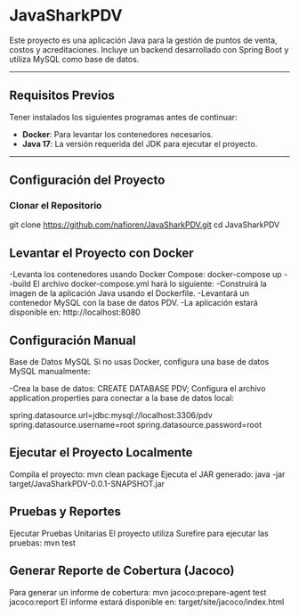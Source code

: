 # JavaSharkPDV

Este proyecto es una aplicación Java para la gestión de puntos de venta, costos y acreditaciones. Incluye un backend desarrollado con Spring Boot y utiliza MySQL como base de datos.

---

## Requisitos Previos

Tener instalados los siguientes programas antes de continuar:

- **Docker**: Para levantar los contenedores necesarios.
- **Java 17**: La versión requerida del JDK para ejecutar el proyecto.


---

## Configuración del Proyecto

### Clonar el Repositorio

git clone https://github.com/nafioren/JavaSharkPDV.git
cd JavaSharkPDV
## Levantar el Proyecto con Docker
-Levanta los contenedores usando Docker Compose:
docker-compose up --build
El archivo docker-compose.yml hará lo siguiente:
-Construirá la imagen de la aplicación Java usando el Dockerfile.
-Levantará un contenedor MySQL con la base de datos PDV.
-La aplicación estará disponible en:
 http://localhost:8080

## Configuración Manual
Base de Datos MySQL
Si no usas Docker, configura una base de datos MySQL manualmente:

-Crea la base de datos:
CREATE DATABASE PDV;
Configura el archivo application.properties para conectar a la base de datos local:

spring.datasource.url=jdbc:mysql://localhost:3306/pdv
spring.datasource.username=root
spring.datasource.password=root
## Ejecutar el Proyecto Localmente
Compila el proyecto:
mvn clean package
Ejecuta el JAR generado:
java -jar target/JavaSharkPDV-0.0.1-SNAPSHOT.jar

## Pruebas y Reportes
Ejecutar Pruebas Unitarias
El proyecto utiliza Surefire para ejecutar las pruebas:
mvn test
## Generar Reporte de Cobertura (Jacoco)
Para generar un informe de cobertura:
mvn jacoco:prepare-agent test jacoco:report
El informe estará disponible en:
target/site/jacoco/index.html





